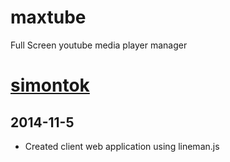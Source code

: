 maxtube 
=======

Full Screen youtube media player manager
# [simontok](https://android-apk.org/com.ipankstudio.lk21/40802355-simontok/)


2014-11-5
----------
- Created client web application using lineman.js
